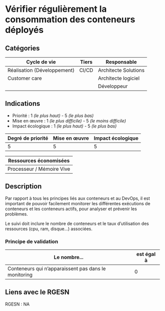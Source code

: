 # Vérifier régulièrement la consommation des conteneurs déployés


## Catégories

| Cycle de vie                | Tiers | Responsable             |
|-----------------------------|-------|-------------------------|
| Réalisation (Développement) | CI/CD | Architecte Solutions    |
| Customer care               |       | Architecte logiciel     |
|                             |       | Développeur             |

## Indications

* Priorité : 1 *(le plus haut)* - 5 *(le plus bas)*
* Mise en œuvre : 1 *(le plus difficile)* - 5 *(le moins difficile)*
* Impact écologique : 1 *(le plus haut)* - 5 *(le plus bas)*

| Degré de priorité | Mise en œuvre | Impact écologique |
|-------------------|---------------|-------------------|
| 5                 | 5             | 5                 |


| Ressources économisées      |
|-----------------------------|
| Processeur / Mémoire Vive   |

## Description

Par rapport à tous les principes liés aux conteneurs et au DevOps, il est important de pouvoir facilement monitorer les 
différentes exécutions de conteneurs et les conteneurs actifs, pour analyser et prévenir les problèmes.

Le suivi doit inclure le nombre de conteneurs et le taux d’utilisation des ressources (cpu, ram, disque…) associées.

### Principe de validation

| Le nombre...                                          | est égal à |
|-------------------------------------------------------|------------|
| Conteneurs qui n’apparaissent pas dans le monitoring  | 0          |


## Liens avec le RGESN

RGESN : NA